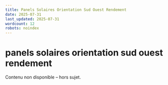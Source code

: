 ```yaml
---
title: Panels Solaires Orientation Sud Ouest Rendement
date: 2025-07-31
last_updated: 2025-07-31
wordcount: 12
robots: noindex
---
```


# panels solaires orientation sud ouest rendement

Contenu non disponible – hors sujet.